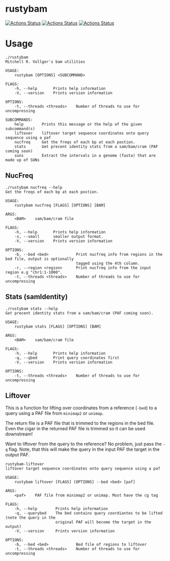 # rustybam
[![Actions Status](https://github.com/mrvollger/rustybam/workflows/Test%20and%20Build/badge.svg)](https://github.com/mrvollger/rustybam/actions) 
[![Actions Status](https://github.com/mrvollger/rustybam/workflows/Formatting/badge.svg)](https://github.com/mrvollger/rustybam/actions) 
[![Actions Status](https://github.com/mrvollger/rustybam/workflows/Clippy/badge.svg)](https://github.com/mrvollger/rustybam/actions) 

# Usage 
```
./rustybam 
Mitchell R. Vollger's bam utilities

USAGE:
    rustybam [OPTIONS] <SUBCOMMAND>

FLAGS:
    -h, --help       Prints help information
    -V, --version    Prints version information

OPTIONS:
    -t, --threads <threads>    Number of threads to use for uncompressing

SUBCOMMANDS:
    help        Prints this message or the help of the given subcommand(s)
    liftover    liftover target sequence coordinates onto query sequence using a paf
    nucfreq     Get the freqs of each bp at each postion.
    stats       Get precent identity stats from a sam/bam/cram (PAF coming soon)
    suns        Extract the intervals in a genome (fasta) that are made up of SUNs
```
## NucFreq
```
./rustybam nucfreq --help
Get the freqs of each bp at each postion.

USAGE:
    rustybam nucfreq [FLAGS] [OPTIONS] [BAM]

ARGS:
    <BAM>    sam/bam/cram file

FLAGS:
    -h, --help       Prints help information
    -s, --small      smaller output format.
    -V, --version    Prints version information

OPTIONS:
    -b, --bed <bed>            Print nucfreq info from regions in the bed file, output is optionally
                               tagged using the 4th column.
    -r, --region <region>      Print nucfreq info from the input region e.g "chr1:1-1000".
    -t, --threads <threads>    Number of threads to use for uncompressing

```

## Stats (samIdentity)
```
./rustybam stats --help
Get precent identity stats from a sam/bam/cram (PAF coming soon).

USAGE:
    rustybam stats [FLAGS] [OPTIONS] [BAM]

ARGS:
    <BAM>    sam/bam/cram file

FLAGS:
    -h, --help       Prints help information
    -q, --qbed       Print query coordinates first
    -V, --version    Prints version information

OPTIONS:
    -t, --threads <threads>    Number of threads to use for uncompressing
```

## Liftover 
This is a function for lifting over coordinates from a reference (`-bed`) 
  to a query using a PAF file from `minimap2` or `unimap`. 

The return file is a PAF file that is trimmed to the regions in the bed file. 
Even the cigar in the returned PAF file is trimmed so it can be used downstream!

Want to liftover from the query to the reference? 
  No problem, just pass the `-q` flag. Note, that this will make
  the query in the input PAF the target in the output PAF. 

```
rustybam-liftover 
liftover target sequence coordinates onto query sequence using a paf

USAGE:
    rustybam liftover [FLAGS] [OPTIONS] --bed <bed> [paf]

ARGS:
    <paf>    PAF file from minimap2 or unimap. Must have the cg tag

FLAGS:
    -h, --help        Prints help information
    -q, --querybed    The bed contains query coordiantes to be lifted (note the query in the
                      original PAF will become the target in the output)
    -V, --version     Prints version information

OPTIONS:
    -b, --bed <bed>            Bed file of regions to liftover
    -t, --threads <threads>    Number of threads to use for uncompressing
```


